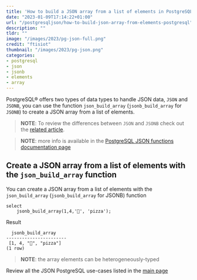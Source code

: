 ```yaml
---
title: 'How to build a JSON array from a list of elements in PostgreSQL®'
date: "2023-01-09T17:14:22+01:00"
url: "/postgresqljson/how-to-build-json-array-from-elements-postgresql"
description: ""
tldr: ""
image: "/images/2023/pg-json-full.png"
credit: "ftisiot"
thumbnail: "/images/2023/pg-json.png"
categories:
- postgresql
- json
- jsonb
- elements
- array
---
```


PostgreSQL® offers two types of data types to handle JSON data, `JSON` and `JSONB`, you can use the function `json_build_array` (`jsonb_build_array` for `JSONB`) to create a JSON array from a list of elements.

<!--more-->

> **NOTE**: To review the differences between `JSON` and `JSONB` check out the [related article](/postgresqljson/what-are-the-differences-json-jsonb-postgresql).

> **NOTE**: more info is available in the [PostgreSQL JSON functions documentation page](https://www.postgresql.org/docs/current/functions-json.html)


## Create a JSON array from a list of elements with the `json_build_array` function

You can create a JSON array from a list of elements with the `json_build_array` (`jsonb_build_array` for JSONB) function

```
select 
    jsonb_build_array(1,4,'🍌', 'pizza');
```

Result

```
  jsonb_build_array
-----------------------
 [1, 4, "🍌", "pizza"]
(1 row)
```

> **NOTE**: the array elements can be heterogeneously-typed

Review all the JSON PostgreSQL use-cases listed in the [main page](/postgresqljson/main)